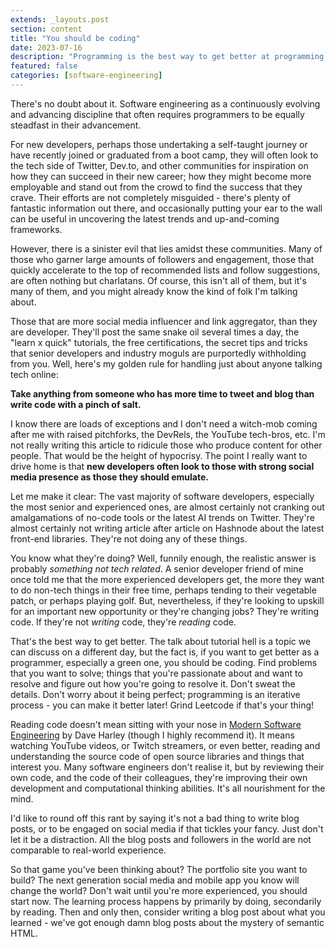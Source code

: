 ```yaml
---
extends: _layouts.post
section: content
title: "You should be coding"
date: 2023-07-16
description: "Programming is the best way to get better at programming, so why are you not doing it?"
featured: false
categories: [software-engineering]
---
```


There's no doubt about it. Software engineering as a continuously evolving and advancing discipline that often requires 
programmers to be equally steadfast in their advancement.

For new developers, perhaps those undertaking a self-taught journey or have recently joined or graduated from a boot
camp, they will often look to the tech side of Twitter, Dev.to, and other communities for inspiration on how they can
succeed in their new career; how they might become more employable and stand out from the crowd to find the success
that they crave. Their efforts are not completely misguided - there's plenty of fantastic information out there, and
occasionally putting your ear to the wall can be useful in uncovering the latest trends and up-and-coming frameworks.

However, there is a sinister evil that lies amidst these communities. Many of those who garner large amounts of 
followers and engagement, those that quickly accelerate to the top of recommended lists and follow suggestions, are 
often nothing but charlatans. Of course, this isn't all of them, but it's many of them, and you might already know the 
kind of folk I'm talking about.

Those that are more social media influencer and link aggregator, than they are developer. They'll post the same 
snake oil several times a day, the "learn x quick" tutorials, the free certifications, the secret tips and tricks
that senior developers and industry moguls are purportedly withholding from you. Well, here's my golden rule for 
handling just about anyone talking tech online: 

**Take anything from someone who has more time to tweet and blog than write code with a pinch of salt.**

I know there are loads of exceptions and I don't need a witch-mob coming after me with raised pitchforks, the DevRels, 
the YouTube tech-bros, etc. I'm not really writing this article to ridicule those who produce content for other people.
That would be the height of hypocrisy. The point I really want to drive home is that **new developers often look to
those with strong social media presence as those they should emulate.**

Let me make it clear: The vast majority of software developers, especially the most senior and experienced ones, are
almost certainly not cranking out amalgamations of no-code tools or the latest AI trends on Twitter. They're almost 
certainly not writing article after article on Hashnode about the latest front-end libraries. They're not doing any of 
these things.

You know what they're doing? Well, funnily enough, the realistic answer is probably _something not tech related_. A 
senior developer friend of mine once told me that the more experienced developers get, the more they want to do non-tech
things in their free time, perhaps tending to their vegetable patch, or perhaps playing golf. But, nevertheless, if 
they're looking to upskill for an important new opportunity or they're changing jobs? They're writing code. If they're 
not _writing_ code, they're _reading_ code.

That's the best way to get better. The talk about tutorial hell is a topic we can discuss on a different day, but the
fact is, if you want to get better as a programmer, especially a green one, you should be coding. Find problems that 
you want to solve; things that you're passionate about and want to resolve and figure out how you're going to resolve
it. Don't sweat the details. Don't worry about it being perfect; programming is an iterative process - you can make
it better later! Grind Leetcode if that's your thing!

Reading code doesn't mean sitting with your nose in 
[Modern Software Engineering](https://www.amazon.co.uk/Modern-Software-Engineering-Really-Better/dp/0137314914) by Dave 
Harley (though I highly recommend it). It means watching YouTube videos, or Twitch streamers, or even better, reading 
and understanding the source code of open source libraries and things that interest you. Many software engineers don't 
realise it, but by reviewing their own code, and the code of their colleagues, they're improving their own development 
and computational thinking abilities. It's all nourishment for the mind.

I'd like to round off this rant by saying it's not a bad thing to write blog posts, or to be engaged on social media
if that tickles your fancy. Just don't let it be a distraction. All the blog posts and followers in the world are not 
comparable to real-world experience.

So that game you've been thinking about? The portfolio site you want to build? The next generation social media and 
mobile app you know will change the world? Don't wait until you're more experienced, you should start now. The learning
process happens by primarily by doing, secondarily by reading. Then and only then, consider writing a blog post about 
what you learned - we've got enough damn blog posts about the mystery of semantic HTML.
